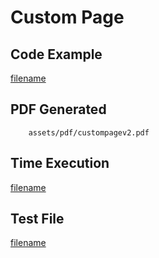 # Custom Page

## Code Example
[filename](../../assets/examples/custompage/v2/main.go ':include :type=code')

## PDF Generated
```pdf
	assets/pdf/custompagev2.pdf
```
## Time Execution
[filename](../../assets/text/custompagev2.txt  ':include :type=code')

## Test File
[filename](https://raw.githubusercontent.com/johnfercher/maroto/v2/test/maroto/examples/custompage.json  ':include :type=code')
